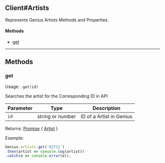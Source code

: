 ## Client#Artists
Represents Genius Artists Methods and Properties.

#### Methods
* [get](#get)

---

## Methods

### get

Usage: `.get(id)`

Searches the artist for the Corresponding ID in API

Parameter | Type | Description
----------|------|------------
`id` | string or number | ID of a Artist in Genius

Returns: [Promise](https://developer.mozilla.org/en/docs/Web/JavaScript/Reference/Global_Objects/Promise) { [Artist](/classes/artist) }

Example:
```js
Genius.artists.get('62711')
.then(artist => console.log(artist))
.catch(e => console.error(e));
```

